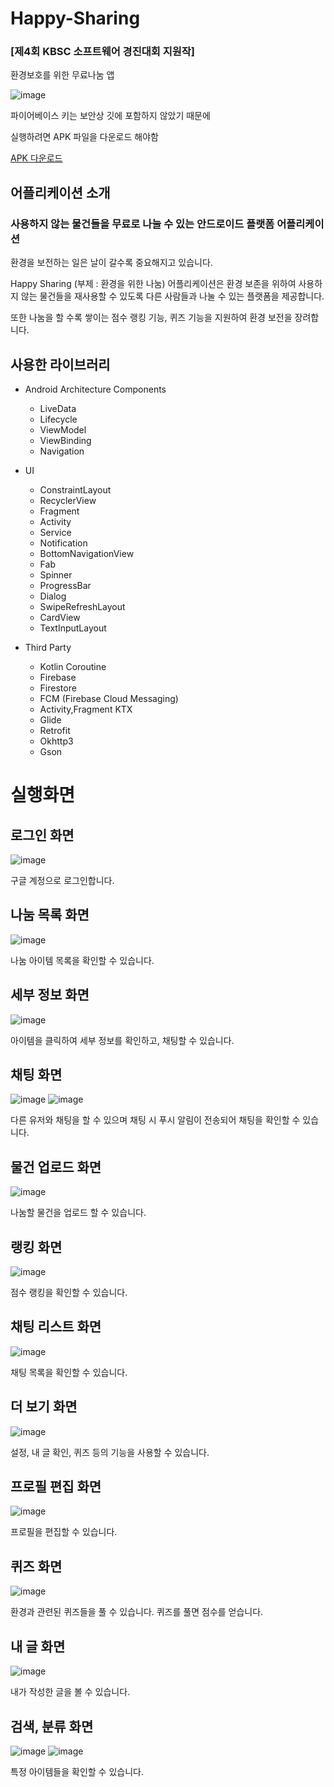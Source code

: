 # Happy-Sharing
### [제4회 KBSC 소프트웨어 경진대회 지원작]
환경보호를 위한 무료나눔 앱

![image](https://user-images.githubusercontent.com/50766393/135016167-0938f4ce-be5c-4f5a-8947-3618ca49752e.png)


파이어베이스 키는 보안상 깃에 포함하지 않았기 때문에

실행하려면 APK 파일을 다운로드 해야함

[APK 다운로드](https://github.com/HanYeop/Happy-Sharing/files/7240671/HappySharing_.zip)


## 어플리케이션 소개

### 사용하지 않는 물건들을 무료로 나눌 수 있는 안드로이드 플랫폼 어플리케이션

환경을 보전하는 일은 날이 갈수록 중요해지고 있습니다.

 Happy Sharing (부제 : 환경을 위한 나눔) 어플리케이션은 환경 보존을 위하여 사용하지 않는 물건들을 재사용할 수 있도록 다른 사람들과 나눌 수 있는 플랫폼을 제공합니다.
 
 또한 나눔을 할 수록 쌓이는 점수 랭킹 기능, 퀴즈 기능을 지원하여 환경 보전을 장려합니다.

## 사용한 라이브러리
* Android Architecture Components
  * LiveData
  * Lifecycle
  * ViewModel
  * ViewBinding
  * Navigation

* UI
  * ConstraintLayout
  * RecyclerView
  * Fragment
  * Activity
  * Service
  * Notification
  * BottomNavigationView
  * Fab
  * Spinner
  * ProgressBar
  * Dialog
  * SwipeRefreshLayout
  * CardView
  * TextInputLayout

* Third Party
  * Kotlin Coroutine
  * Firebase
  * Firestore
  * FCM (Firebase Cloud Messaging)
  * Activity,Fragment KTX
  * Glide
  * Retrofit
  * Okhttp3
  * Gson

# 실행화면

## 로그인 화면
![image](https://user-images.githubusercontent.com/50766393/135017928-b6fd5f44-088f-4217-b70f-3a3a05c2cc74.png)

구글 계정으로 로그인합니다.

## 나눔 목록 화면
![image](https://user-images.githubusercontent.com/50766393/135017981-f637b52a-b80c-46e5-9bb0-eeb8c9a5884f.png)

나눔 아이템 목록을 확인할 수 있습니다.

## 세부 정보 화면
![image](https://user-images.githubusercontent.com/50766393/135018026-771fa5dd-7aa8-487b-8568-51ce8ee32856.png)

아이템을 클릭하여 세부 정보를 확인하고, 채팅할 수 있습니다.

## 채팅 화면
![image](https://user-images.githubusercontent.com/50766393/135018063-a2769b09-b3d3-4aa1-9028-2a2556eee57c.png)
![image](https://user-images.githubusercontent.com/50766393/135018111-25364030-0d95-4f3a-8713-2e841924872f.png)

다른 유저와 채팅을 할 수 있으며 채팅 시 푸시 알림이 전송되어 채팅을 확인할 수 있습니다.

## 물건 업로드 화면
![image](https://user-images.githubusercontent.com/50766393/135018199-3e9db6e0-84c2-4be5-a752-a3bf7d654595.png)

나눔할 물건을 업로드 할 수 있습니다.

## 랭킹 화면
![image](https://user-images.githubusercontent.com/50766393/135018227-9eb085a6-2a89-493f-88eb-73f4ba2d88f0.png)

점수 랭킹을 확인할 수 있습니다.

## 채팅 리스트 화면
![image](https://user-images.githubusercontent.com/50766393/135018359-b3a72a11-8711-46ab-99b9-46d1ee9c9ef1.png)

채팅 목록을 확인할 수 있습니다.

## 더 보기 화면
![image](https://user-images.githubusercontent.com/50766393/135018383-3ff0a5a2-8ce1-47cb-bbc8-017625a60fa7.png)

설정, 내 글 확인, 퀴즈 등의 기능을 사용할 수 있습니다.

## 프로필 편집 화면
![image](https://user-images.githubusercontent.com/50766393/135018448-90853ce9-5933-4c22-b63b-37f7393a0970.png)

프로필을 편집할 수 있습니다.

## 퀴즈 화면
![image](https://user-images.githubusercontent.com/50766393/135018475-c63c3248-7429-4e05-97e5-5ae79b6a78a4.png)

환경과 관련된 퀴즈들을 풀 수 있습니다. 퀴즈를 풀면 점수를 얻습니다.

## 내 글 화면
![image](https://user-images.githubusercontent.com/50766393/135018576-11afa490-075c-4479-a05e-ccbf3464203f.png)

내가 작성한 글을 볼 수 있습니다.

## 검색, 분류 화면
![image](https://user-images.githubusercontent.com/50766393/135018594-d9a4648e-5d9d-4cdb-a608-d8307e98354f.png)
![image](https://user-images.githubusercontent.com/50766393/135018603-80199030-a3a3-42f7-a22c-5d682892f383.png)

특정 아이템들을 확인할 수 있습니다.






